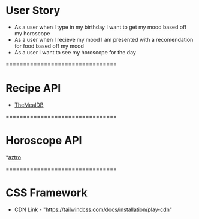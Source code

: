 # User Story

- As a user when I type in my birthday I want to get my mood based off my horoscope
- As a user when I recieve my mood I am presented with a recomendation for food based off my mood
- As a user I want to see my horoscope for the day

================================
# Recipe API

* [TheMealDB](https://www.themealdb.com/api.php)

================================
# Horoscope API

*[aztro](https://aztro.readthedocs.io/en/latest/)

================================
# CSS Framework

* CDN Link - "https://tailwindcss.com/docs/installation/play-cdn"